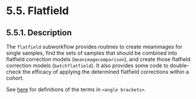 # 5.5. Flatfield

## 5.5.1. Description
The `flatfield` subworkflow provides routines to create meanimages for single samples, find the sets of samples that should be combined into flatfield correction models (`meanimagecomparison`), and create those flatfield correction models (`batchflatfield`). It also provides some code to double-check the efficacy of applying the determined flatfield corrections within a cohort. 

See [here](../../scans/docs/Definitions.md#43-definitions) for definitions of the terms in `<angle brackets>`.



